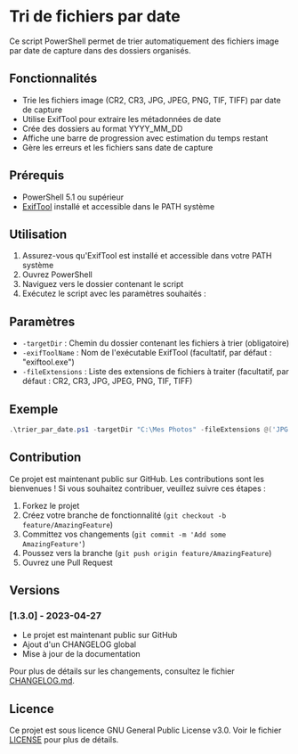 # Tri de fichiers par date

Ce script PowerShell permet de trier automatiquement des fichiers image par date de capture dans des dossiers organisés.

## Fonctionnalités

- Trie les fichiers image (CR2, CR3, JPG, JPEG, PNG, TIF, TIFF) par date de capture
- Utilise ExifTool pour extraire les métadonnées de date
- Crée des dossiers au format YYYY_MM_DD
- Affiche une barre de progression avec estimation du temps restant
- Gère les erreurs et les fichiers sans date de capture

## Prérequis

- PowerShell 5.1 ou supérieur
- [ExifTool](https://exiftool.org/) installé et accessible dans le PATH système

## Utilisation

1. Assurez-vous qu'ExifTool est installé et accessible dans votre PATH système
2. Ouvrez PowerShell
3. Naviguez vers le dossier contenant le script
4. Exécutez le script avec les paramètres souhaités :

## Paramètres

- `-targetDir` : Chemin du dossier contenant les fichiers à trier (obligatoire)
- `-exifToolName` : Nom de l'exécutable ExifTool (facultatif, par défaut : "exiftool.exe")
- `-fileExtensions` : Liste des extensions de fichiers à traiter (facultatif, par défaut : CR2, CR3, JPG, JPEG, PNG, TIF, TIFF)

## Exemple

```powershell
.\trier_par_date.ps1 -targetDir "C:\Mes Photos" -fileExtensions @('JPG', 'PNG')
```

## Contribution

Ce projet est maintenant public sur GitHub. Les contributions sont les bienvenues ! Si vous souhaitez contribuer, veuillez suivre ces étapes :

1. Forkez le projet
2. Créez votre branche de fonctionnalité (`git checkout -b feature/AmazingFeature`)
3. Committez vos changements (`git commit -m 'Add some AmazingFeature'`)
4. Poussez vers la branche (`git push origin feature/AmazingFeature`)
5. Ouvrez une Pull Request

## Versions

### [1.3.0] - 2023-04-27
- Le projet est maintenant public sur GitHub
- Ajout d'un CHANGELOG global
- Mise à jour de la documentation

Pour plus de détails sur les changements, consultez le fichier [CHANGELOG.md](CHANGELOG.md).

## Licence

Ce projet est sous licence GNU General Public License v3.0. Voir le fichier [LICENSE](LICENSE) pour plus de détails.
